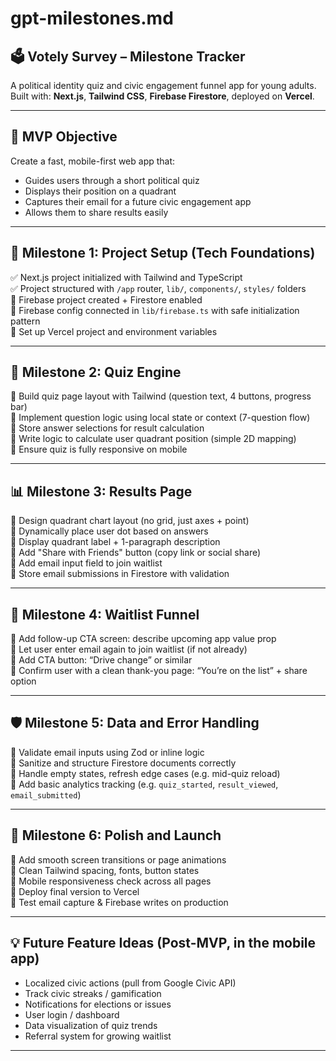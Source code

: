 # gpt-milestones.md

## 🗳 Votely Survey – Milestone Tracker
A political identity quiz and civic engagement funnel app for young adults.
Built with: **Next.js**, **Tailwind CSS**, **Firebase Firestore**, deployed on **Vercel**.

---

## 🎯 MVP Objective
Create a fast, mobile-first web app that:
- Guides users through a short political quiz
- Displays their position on a quadrant
- Captures their email for a future civic engagement app
- Allows them to share results easily

---

## 🏁 Milestone 1: Project Setup (Tech Foundations)
✅ Next.js project initialized with Tailwind and TypeScript  
✅ Project structured with `/app` router, `lib/`, `components/`, `styles/` folders  
🔲 Firebase project created + Firestore enabled  
🔲 Firebase config connected in `lib/firebase.ts` with safe initialization pattern  
🔲 Set up Vercel project and environment variables  

---

## 🧪 Milestone 2: Quiz Engine
🔲 Build quiz page layout with Tailwind (question text, 4 buttons, progress bar)  
🔲 Implement question logic using local state or context (7-question flow)  
🔲 Store answer selections for result calculation  
🔲 Write logic to calculate user quadrant position (simple 2D mapping)  
🔲 Ensure quiz is fully responsive on mobile

---

## 📊 Milestone 3: Results Page
🔲 Design quadrant chart layout (no grid, just axes + point)  
🔲 Dynamically place user dot based on answers  
🔲 Display quadrant label + 1-paragraph description  
🔲 Add "Share with Friends" button (copy link or social share)  
🔲 Add email input field to join waitlist  
🔲 Store email submissions in Firestore with validation  

---

## 🚀 Milestone 4: Waitlist Funnel
🔲 Add follow-up CTA screen: describe upcoming app value prop  
🔲 Let user enter email again to join waitlist (if not already)  
🔲 Add CTA button: “Drive change” or similar  
🔲 Confirm user with a clean thank-you page: “You’re on the list” + share option  

---

## 🛡 Milestone 5: Data and Error Handling
🔲 Validate email inputs using Zod or inline logic  
🔲 Sanitize and structure Firestore documents correctly  
🔲 Handle empty states, refresh edge cases (e.g. mid-quiz reload)  
🔲 Add basic analytics tracking (e.g. `quiz_started`, `result_viewed`, `email_submitted`)  

---

## 🎨 Milestone 6: Polish and Launch
🔲 Add smooth screen transitions or page animations  
🔲 Clean Tailwind spacing, fonts, button states  
🔲 Mobile responsiveness check across all pages  
🔲 Deploy final version to Vercel  
🔲 Test email capture & Firebase writes on production

---

## 💡 Future Feature Ideas (Post-MVP, in the mobile app)
- Localized civic actions (pull from Google Civic API)
- Track civic streaks / gamification
- Notifications for elections or issues
- User login / dashboard
- Data visualization of quiz trends
- Referral system for growing waitlist

---